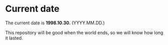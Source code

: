 # Current date

The current date is **1998.10.30.** (YYYY.MM.DD.)

This repository will be good when the world ends, so we will know how long it lasted.